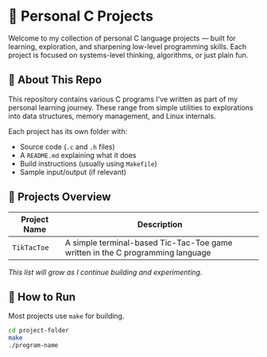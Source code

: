 # 🧠 Personal C Projects

Welcome to my collection of personal C language projects — built for learning, exploration, and sharpening low-level programming skills. Each project is focused on systems-level thinking, algorithms, or just plain fun.

## 🚀 About This Repo

This repository contains various C programs I've written as part of my personal learning journey. These range from simple utilities to explorations into data structures, memory management, and Linux internals.

Each project has its own folder with:

- Source code (`.c` and `.h` files)
- A `README.md` explaining what it does
- Build instructions (usually using `Makefile`)
- Sample input/output (if relevant)

## 📂 Projects Overview

| Project Name | Description                                                                    |
| ------------ | ------------------------------------------------------------------------------ |
| `TikTacToe`  | A simple terminal-based Tic-Tac-Toe game written in the C programming language |

_This list will grow as I continue building and experimenting._

## 🔧 How to Run

Most projects use `make` for building.

```bash
cd project-folder
make
./program-name
```
